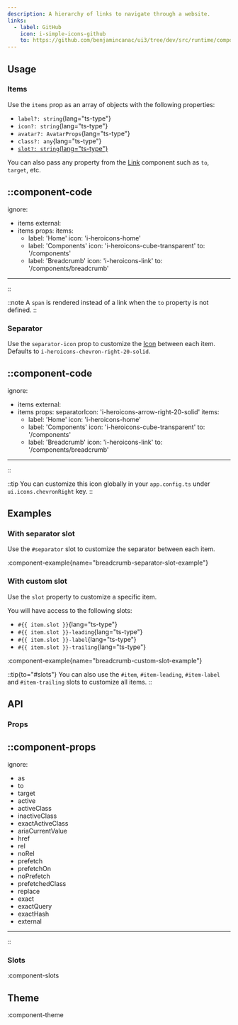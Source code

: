 ```yaml
---
description: A hierarchy of links to navigate through a website.
links:
  - label: GitHub
    icon: i-simple-icons-github
    to: https://github.com/benjamincanac/ui3/tree/dev/src/runtime/components/Breadcrumb.vue
---
```


## Usage

### Items

Use the `items` prop as an array of objects with the following properties:

- `label?: string`{lang="ts-type"}
- `icon?: string`{lang="ts-type"}
- `avatar?: AvatarProps`{lang="ts-type"}
- `class?: any`{lang="ts-type"}
- [`slot?: string`{lang="ts-type"}](#with-custom-slot)

You can also pass any property from the [Link](/components/link#props) component such as `to`, `target`, etc.

::component-code
---
ignore:
  - items
external:
  - items
props:
  items:
    - label: 'Home'
      icon: 'i-heroicons-home'
    - label: 'Components'
      icon: 'i-heroicons-cube-transparent'
      to: '/components'
    - label: 'Breadcrumb'
      icon: 'i-heroicons-link'
      to: '/components/breadcrumb'
---
::

::note
A `span` is rendered instead of a link when the `to` property is not defined.
::

### Separator

Use the `separator-icon` prop to customize the [Icon](/components/icon) between each item. Defaults to `i-heroicons-chevron-right-20-solid`.

::component-code
---
ignore:
  - items
external:
  - items
props:
  separatorIcon: 'i-heroicons-arrow-right-20-solid'
  items:
    - label: 'Home'
      icon: 'i-heroicons-home'
    - label: 'Components'
      icon: 'i-heroicons-cube-transparent'
      to: '/components'
    - label: 'Breadcrumb'
      icon: 'i-heroicons-link'
      to: '/components/breadcrumb'
---
::

::tip
You can customize this icon globally in your `app.config.ts` under `ui.icons.chevronRight` key.
::

## Examples

### With separator slot

Use the `#separator` slot to customize the separator between each item.

:component-example{name="breadcrumb-separator-slot-example"}

### With custom slot

Use the `slot` property to customize a specific item.

You will have access to the following slots:

- `#{{ item.slot }}`{lang="ts-type"}
- `#{{ item.slot }}-leading`{lang="ts-type"}
- `#{{ item.slot }}-label`{lang="ts-type"}
- `#{{ item.slot }}-trailing`{lang="ts-type"}

:component-example{name="breadcrumb-custom-slot-example"}

::tip{to="#slots"}
You can also use the `#item`, `#item-leading`, `#item-label` and `#item-trailing` slots to customize all items.
::

## API

### Props

::component-props
---
ignore:
  - as
  - to
  - target
  - active
  - activeClass
  - inactiveClass
  - exactActiveClass
  - ariaCurrentValue
  - href
  - rel
  - noRel
  - prefetch
  - prefetchOn
  - noPrefetch
  - prefetchedClass
  - replace
  - exact
  - exactQuery
  - exactHash
  - external
---
::

### Slots

:component-slots

## Theme

:component-theme

